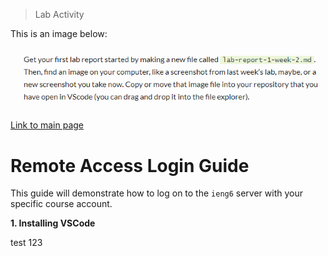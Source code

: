 > Lab Activity

This is an image below:

![screenshot for lab](lab_screenshot_demo.PNG)

[Link to main page](https://kyledvu.github.io/cse15l-lab-reports/lab-report-1-week-2.html)

# Remote Access Login Guide
This guide will demonstrate how to log on to the `ieng6` server with your specific course account.

**1. Installing VSCode**

test 123
